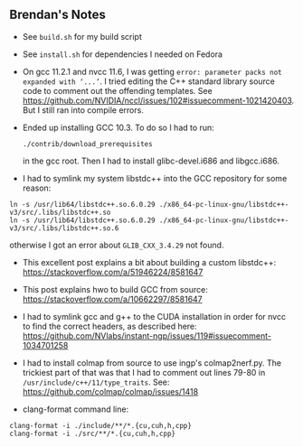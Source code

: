 ## Brendan's Notes

- See `build.sh` for my build script

- See `install.sh` for dependencies I needed on Fedora

- On gcc 11.2.1 and nvcc 11.6, I was getting `error: parameter packs not
  expanded with ‘...’`.
  I tried editing the C++ standard library source code to comment out the
  offending templates.
  See https://github.com/NVIDIA/nccl/issues/102#issuecomment-1021420403.
  But I still ran into compile errors.

- Ended up installing GCC 10.3.
  To do so I had to run:
  ```
  ./contrib/download_prerequisites
  ```
  in the gcc root.
  Then I had to install glibc-devel.i686 and libgcc.i686.

- I had to symlink my system libstdc++ into the GCC repository for some reason:
```
ln -s /usr/lib64/libstdc++.so.6.0.29 ./x86_64-pc-linux-gnu/libstdc++-v3/src/.libs/libstdc++.so
ln -s /usr/lib64/libstdc++.so.6.0.29 ./x86_64-pc-linux-gnu/libstdc++-v3/src/.libs/libstdc++.so.6
```
otherwise I got an error about `GLIB_CXX_3.4.29` not found.

- This excellent post explains a bit about building a custom libstdc++:
  https://stackoverflow.com/a/51946224/8581647

- This post explains hwo to build GCC from source:
  https://stackoverflow.com/a/10662297/8581647

- I had to symlink gcc and g++ to the CUDA installation in order for nvcc to
  find the correct headers, as described here:
  https://github.com/NVlabs/instant-ngp/issues/119#issuecomment-1034701258

- I had to install colmap from source to use ingp's colmap2nerf.py.
  The trickiest part of that was that I had to comment out lines 79-80 in
  `/usr/include/c++/11/type_traits`.
  See: https://github.com/colmap/colmap/issues/1418

- clang-format command line:
```
clang-format -i ./include/**/*.{cu,cuh,h,cpp}
clang-format -i ./src/**/*.{cu,cuh,h,cpp}
```
